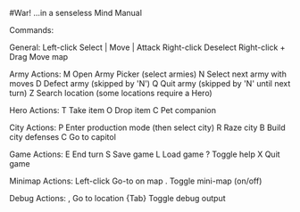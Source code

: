 #War! ...in a senseless Mind Manual

Commands:

General:
Left-click				Select | Move | Attack
Right-click				Deselect
Right-click + Drag		Move map

Army Actions:
M	Open Army Picker (select armies)
N	Select next army with moves
D	Defect army (skipped by 'N')
Q	Quit army (skipped by 'N' until next turn)
Z	Search location (some locations require a Hero)

Hero Actions:
T	Take item
O	Drop item
C	Pet companion

City Actions:
P	Enter production mode (then select city)
R	Raze city
B	Build city defenses
C	Go to capitol

Game Actions:
E	End turn
S	Save game
L	Load game
?	Toggle help
X	Quit game

Minimap Actions:
Left-click		Go-to on map
.				Toggle mini-map (on/off)

Debug Actions:
,		Go to location
{Tab}	Toggle debug output

